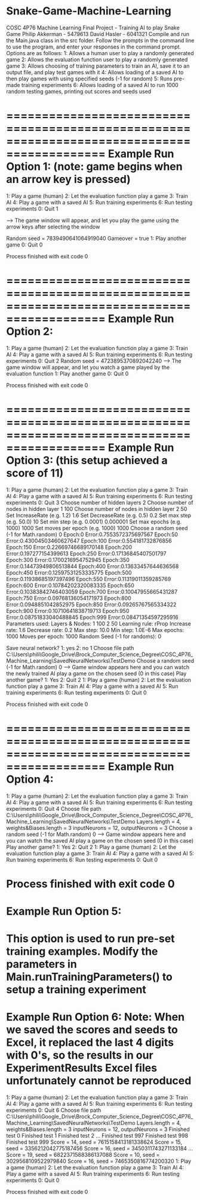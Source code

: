 # Snake-Game-Machine-Learning
COSC 4P76 Machine Learning Final Project - Training AI to play Snake Game
Philip Akkerman - 5479613
David Hasler - 6041321
Compile and run the Main.java class in the src folder.
Follow the prompts in the command line to use the program, and enter your responses in the command prompt.
Options are as follows:
 1: Allows a human user to play a randomly generated game
 2: Allows the evaluation function user to play a randomly generated game
 3: Allows choosing of training parameters to train an AI, save it to an output file, and play test games with it
 4: Allows loading of a saved AI to then play games with using specified seeds (-1 for random)
 5: Runs pre-made training experiments
 6: Allows loading of a saved AI to run 1000 random testing games, printing out scores and seeds used

============================================================================================
Example Run Option 1: (note: game begins when an arrow key is pressed)
============================================================================================
1: Play a game (human)
2: Let the evaluation function play a game
3: Train AI
4: Play a game with a saved AI
5: Run training experiments
6: Run testing experiments
0: Quit
1

--> The game window will appear, and let you play the game using the arrow keys after selecting the window

Random seed = 7839490641064919040
Gameover = true
1: Play another game
0: Quit
0

Process finished with exit code 0

============================================================================================
Example Run Option 2:
============================================================================================
1: Play a game (human)
2: Let the evaluation function play a game
3: Train AI
4: Play a game with a saved AI
5: Run training experiments
6: Run testing experiments
0: Quit
2
Random seed = 4723895370892042240
--> The game window will appear, and let you watch a game played by the evaluation function
1: Play another game
0: Quit
0

Process finished with exit code 0

============================================================================================
Example Run Option 3: (this setup achieved a score of 11)
============================================================================================
1: Play a game (human)
2: Let the evaluation function play a game
3: Train AI
4: Play a game with a saved AI
5: Run training experiments
6: Run testing experiments
0: Quit
3
Choose number of hidden layers
2
Choose number of nodes in hidden layer 1
100
Choose number of nodes in hidden layer 2
50
Set IncreaseRate (e.g. 1.2)
1.6
Set DecreaseRate (e.g. 0.5)
0.2
Set max step (e.g. 50.0)
10
Set min step (e.g. 0.0001)
0.000001
Set max epochs (e.g. 1000)
1000
Set moves per epoch (e.g. 1000)
1000
Choose a random seed (-1 for Math.random)
0
Epoch:0 Error:0.7553572375697567
Epoch:50 Error:0.43004503460627647
Epoch:100 Error:0.554181732876856
Epoch:150 Error:0.22669746689170148
Epoch:200 Error:0.197277154399613
Epoch:250 Error:0.17136845407501797
Epoch:300 Error:0.1700216954752945
Epoch:350 Error:0.14473949806513844
Epoch:400 Error:0.13633457644636568
Epoch:450 Error:0.12597531253335775
Epoch:500 Error:0.11938685197397496
Epoch:550 Error:0.11319011359285769
Epoch:600 Error:0.10784202320083335
Epoch:650 Error:0.10383842746403059
Epoch:700 Error:0.10047955665431287
Epoch:750 Error:0.09768136054171973
Epoch:800 Error:0.0948851042852975
Epoch:850 Error:0.09265767565334322
Epoch:900 Error:0.10710641838719713
Epoch:950 Error:0.08751833040488845
Epoch:999 Error:0.08471354597295916
Parameters used:
Layers & Nodes:
1	100
2	50
Learning rule: 	rProp
Increase rate:	1.6
Decrease rate:	0.2
Max step:	10.0
Min step:	1.0E-6
Max epochs:	1000
Moves per epoch:	1000
Random Seed (-1 for randoms):	0

Save neural network?
1: yes
2: no
1
Choose file path
C:\Users\phili\Google_Drive\Brock_Computer_Science_Degree\COSC_4P76_Machine_Learning\SavedNeuralNetworks\TestDemo
Choose a random seed (-1 for Math.random)
0
--> Game window appears here and you can watch the newly trained AI play a game on the chosen seed (0 in this case)
Play another game?
1: Yes
2: Quit
2
1: Play a game (human)
2: Let the evaluation function play a game
3: Train AI
4: Play a game with a saved AI
5: Run training experiments
6: Run testing experiments
0: Quit
0

Process finished with exit code 0

============================================================================================
Example Run Option 4:
============================================================================================
1: Play a game (human)
2: Let the evaluation function play a game
3: Train AI
4: Play a game with a saved AI
5: Run training experiments
6: Run testing experiments
0: Quit
4
Choose file path
C:\Users\phili\Google_Drive\Brock_Computer_Science_Degree\COSC_4P76_Machine_Learning\SavedNeuralNetworks\TestDemo
Layers.length = 4, weights&Biases.length = 3
inputNeurons = 12, outputNeurons = 3
Choose a random seed (-1 for Math.random)
0
--> Game window appears here and you can watch the saved AI play a game on the chosen seed (0 in this case)
Play another game?
1: Yes
2: Quit
2
1: Play a game (human)
2: Let the evaluation function play a game
3: Train AI
4: Play a game with a saved AI
5: Run training experiments
6: Run testing experiments
0: Quit
0

Process finished with exit code 0
============================================================================================
Example Run Option 5:
============================================================================================
This option is used to run pre-set training examples. Modify the parameters in Main.runTrainingParameters() to setup a training experiment
============================================================================================
Example Run Option 6:
Note: When we saved the scores and seeds to Excel, it replaced the last 4 digits with 0's,
so the results in our ExperimentResults Excel files unfortunately cannot be reproduced
============================================================================================
1: Play a game (human)
2: Let the evaluation function play a game
3: Train AI
4: Play a game with a saved AI
5: Run training experiments
6: Run testing experiments
0: Quit
6
Choose file path
C:\Users\phili\Google_Drive\Brock_Computer_Science_Degree\COSC_4P76_Machine_Learning\SavedNeuralNetworks\TestDemo
Layers.length = 4, weights&Biases.length = 3
inputNeurons = 12, outputNeurons = 3
Finished test 0
Finished test 1
Finished test 2
...
Finished test 997
Finished test 998
Finished test 999
Score = 14, seed = 7615158413181338624
Score = 15, seed = 3356212042775187456
Score = 16, seed = 3450311743271133184
...
Score = 19, seed = 6822371588386137088
Score = 10, seed = 3029568109522979840
Score = 16, seed = 7465350816774200320
1: Play a game (human)
2: Let the evaluation function play a game
3: Train AI
4: Play a game with a saved AI
5: Run training experiments
6: Run testing experiments
0: Quit
0

Process finished with exit code 0
